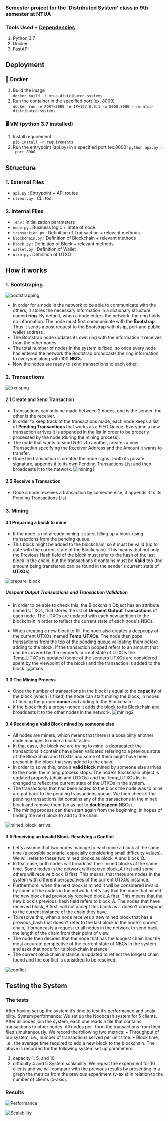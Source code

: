
### Semester project for the 'Distributed System' class in 9th semester at NTUA

### Tools Used + [Dependencies](https://github.com/nickbel7/ntua-distributed-systems/blob/master/requirements.txt)
1. Python 3.7
2. Docker
3. FastAPI

## Deployment
### 🐳 Docker
1. Build the image <br>
   `docker build -t ntua-distributed-systems .`
2. Run the container in the specified port (ex. 8000) <br>
   `docker run -e PORT=8000 -e IP=127.0.0.1 -p 8000:8000 --rm ntua-distributed-systems`
### 🖥️ VM (python 3.7 installed)
1. Install requirement <br>
    `pip install -r requirements`
2. Run the entrypoint (api.py) in a specified port (ex.8000)
    `python api.py --port 8000`

## Structure
### 1. External Files
 - `api.py` :  Entrypoint + API routes
 - `client.py` : CLI tool
### 2. Internal Files
- `.env` : Initialization parameters
-  `node.py` : Business logic + State of node
-  `transaction.py` : Definition of Transaction + relevant methods
-  `blockchain.py` : Definition of Blockchain + relevant methods
-  `block.py` : Definition of Block + relevant methods
-  `wallet.py` : Definition of Wallet
-  `utxo.py` : Definition of UTXO

## How it works
### 1. **Bootstraping**
![bootstrapping](https://user-images.githubusercontent.com/94255085/227728144-01632b30-4df5-454a-a7d7-5060f41049f2.png)
* In order for a node in the network to be able to communicate with the others, it stores the necessary information in a dictionary structure named **ring**. By default, when a node enters the network, the ring holds no information. The node must first communicate with the **Bootstrap**. Thus it sends a post request to the Bootstrap with its ip, port and public wallet address . 
* The Bootstrap node updates its own ring with the information it receives from the other nodes. 
* The total number of nodes in the system is fixed, so once every node has entered the network the Bootstrap broadcasts the ring information to everyone along with 100 **NBCs**. 
* Now the nodes are ready to send transactions to each other. 


### 2. **Transactions**
![trxnspng](https://user-images.githubusercontent.com/94255085/227729654-36368774-da94-435c-9406-9f2b377df0a9.png)

#### 2.1 **Create and Send Transaction**
* Transactions can only be made between 2 nodes, one is the sender, the other is the receiver. 
* In order to keep track of the transactions made, each node keeps a list of **Pending Transactions** that works as a FIFO Queue. 
Everytime a new transaction arrives it is appended in the list in order to be properly processed by the node  (during the mining process).
* The node that wants to send NBCs to another, creates a new Transaction specifying the Receiver Address and the Amount it wants to transfer.
* Once the transaction is created the node signs it with its private signature, appends it to its own Pending Transactions List and then  broadcasts it to the network. 
![mining1](https://user-images.githubusercontent.com/94255085/227732053-f502c412-0e2c-41d9-9681-035afc09bcc1.png)

#### 2.2 **Receive a Transaction**
* Once a node receives a transaction by someone else, it appends it to its Pending Transactions List.

### 3. **Mining**

#### 3.1 **Preparing a block to mine**
* If the node is not already mining it starst filling up a block using transactions from the pending queue. 
* This block might be added to the blockchain, so it must be valid (up to date with the current state of the Blockchain). This means that not only the Previous Hash field of the block must refer to the hash of the last block in the chain, but the transactions it contains must be **Valid** too (the amount being transferred can be found in the sender's current state of **UTXOs**). 

![prepare_block](https://user-images.githubusercontent.com/94255085/227736506-52c56c65-1542-4192-98ab-4edab2094a76.png)

##### **Unspent Output Transactions and Transaction Validation**
* In order to be able to check this, the Blockchain Object has an attribute named UTXOs, that stores the list of **Unspent Output Transactions** of each node. The UTXOs are updated with each new addition to the blockchain in order to reflect the current state of each node's NBCs.

* When creating a new block to fill, the node also creates a deepcopy of the current UTXOs, named **Temp_UTXOs**. The node then pops transactions from the top of the pending queue validating them before adding to the block. If the transaction popped refers to an amount that can be covered by the sender's current state of UTXOs the Temp_UTXOs is updated (some of the senders UTXOs are considered spent by the viewpoint of the block) and the transaction is added to the block. 
![utxos](https://user-images.githubusercontent.com/94255085/227736703-10383964-4ccf-482f-88f3-be0d25d0815a.png)

#### 3.3 **The Mining Process**
* Once the number of transactions in the block is equal to the **capacity** of the block (which is fixed) the node can start mining the block, in hopes of finding the proper **nonce** and adding to the Blockchain.  
* If the block finds a proper nonce it adds the block to its Blockchain and broadcasts it to the other nodes in the network.
![mining2](https://user-images.githubusercontent.com/94255085/227733572-296f389b-26cf-4836-9ddc-a263f06e58c9.png)

#### 3.4 **Receiving a Valid Block mined by someone else**
* All nodes are miners, which means that there is a possibility another node manages to mine a block faster.
* In that case, the block we are trying to mine is depracated: the transactions it contains have been validated refering to a previous state of the Blockchain and UTXOs and some of them might have been present in the block that was added to the chain. 
* In order to solve this, once a **valid block** mined by someone else arrives to the node, the mining process stops. The node's Blockchain object is updated properly (chain and UTXOs) and the Temp_UTXOs list is changed to reflect the current state of the UTXOs in the system.
* The transactions that had been added to the block the node was to mine are put back to the pending transactions queue. We then check if the pending transactions list contains any of the transactions in the mined block and remove them (so as not to **doublespend** NBCs).
* The mining process can then start again from the beginning, in hopes of finding the next block to add to the chain.

![mined_block_arrival](https://user-images.githubusercontent.com/94255085/227736621-aa06e17b-f76c-4f1f-aa42-4de697e87dc1.png)

#### 3.5 **Receiving an Invalid Block. Resolving a Conflict**
* Let's assume that two nodes manage to each mine a block at the same time (a possible scenario, especially considering small difficulty values). We will refer to these two mined blocks as block_A and block_B.
* In that case, both nodes will broadcast their mined blocks at the same time. Some nodes in the network will receive block_A first and some others will receive block_B first. This means, that there are nodes in the system with different perspectives of the current UTXOs instance. 
* Furthermore, when the next block is mined it will be considered invalid by some of the nodes in the network. Let's say that the node that mined the new block had previously received block_A first. This means that the new block's previous_hash field refers to block_A. The nodes that have received block_B first, will not accept this block as it doesn't correspond to the current instance of the chain they have. 
* To resolve this, when a node receives a new mined block that has a previous_hash that doesn't refer to the last block in the node's current chain, it broadcasts a request to all nodes in the network to send back the length of the chain from their point of view. 
* The node then decides that the node that has the longest chain has the most accurate perspective of the current state of NBCs in the system and asks that node for its blockchain instance.
* The current blockchain instance is updated to reflect the longest chain found and the conflict is considred to be resolved.

![conflict](https://user-images.githubusercontent.com/94255085/227737881-7749f0d9-52c3-4234-8293-7ab49866d323.png)

## Testing the System
### The tests
After having set up the system it’s time to test it’s performance and scala-
bility.
System performance:
We set up the Noobcash system for 5 clients. After all nodes join the system,
each one reads a file that contains transactions to other nodes. All nodes per-
form the transactions from their files simultaneously.
We record the following two metrics:
• Throughput of our system, i.e., number of transactions served per unit
time.
• Block time, i.e., the average time required to add a new block to the
blockchain.
The above is recorded for the following system set up parameters:
1. capacity 1, 5, and 10
2. difficulty 4 and 5
System scalability:
We repeat the experiment for 10 clients and we will compare with the previous
results by presenting in a graph the metrics from the previous experiment
(y-axis) in relation to the number of clients (x-axis).

### Results
![Performance](https://user-images.githubusercontent.com/94255085/227796672-f12433e0-cb09-4f98-ba85-a1c4348b68af.jpg)
 

![Scalability](https://user-images.githubusercontent.com/94255085/227802461-63ccfbc2-203a-4cd5-81c9-e3fba7d2491a.jpg)

